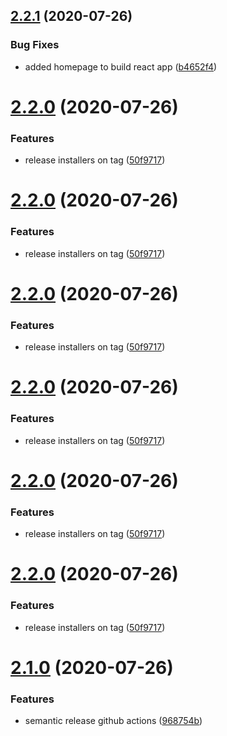 ## [2.2.1](https://github.com/acouvreur/electron-embedded/compare/v2.2.0...v2.2.1) (2020-07-26)


### Bug Fixes

* added homepage to build react app ([b4652f4](https://github.com/acouvreur/electron-embedded/commit/b4652f45cfb14207ed2dd04db9852d5ad99a140f))

# [2.2.0](https://github.com/acouvreur/electron-embedded/compare/v2.1.0...v2.2.0) (2020-07-26)


### Features

* release installers on tag ([50f9717](https://github.com/acouvreur/electron-embedded/commit/50f9717777cc645dcbf8ab9865ea2d14ee4fff21))

# [2.2.0](https://github.com/acouvreur/electron-embedded/compare/v2.1.0...v2.2.0) (2020-07-26)


### Features

* release installers on tag ([50f9717](https://github.com/acouvreur/electron-embedded/commit/50f9717777cc645dcbf8ab9865ea2d14ee4fff21))

# [2.2.0](https://github.com/acouvreur/electron-embedded/compare/v2.1.0...v2.2.0) (2020-07-26)


### Features

* release installers on tag ([50f9717](https://github.com/acouvreur/electron-embedded/commit/50f9717777cc645dcbf8ab9865ea2d14ee4fff21))

# [2.2.0](https://github.com/acouvreur/electron-embedded/compare/v2.1.0...v2.2.0) (2020-07-26)


### Features

* release installers on tag ([50f9717](https://github.com/acouvreur/electron-embedded/commit/50f9717777cc645dcbf8ab9865ea2d14ee4fff21))

# [2.2.0](https://github.com/acouvreur/electron-embedded/compare/v2.1.0...v2.2.0) (2020-07-26)


### Features

* release installers on tag ([50f9717](https://github.com/acouvreur/electron-embedded/commit/50f9717777cc645dcbf8ab9865ea2d14ee4fff21))

# [2.2.0](https://github.com/acouvreur/electron-embedded/compare/v2.1.0...v2.2.0) (2020-07-26)


### Features

* release installers on tag ([50f9717](https://github.com/acouvreur/electron-embedded/commit/50f9717777cc645dcbf8ab9865ea2d14ee4fff21))

# [2.1.0](https://github.com/acouvreur/electron-embedded/compare/v2.0.0...v2.1.0) (2020-07-26)


### Features

* semantic release github actions ([968754b](https://github.com/acouvreur/electron-embedded/commit/968754ba6653bd2b0c7b86f83a8e7e1fd53fcdd3))
